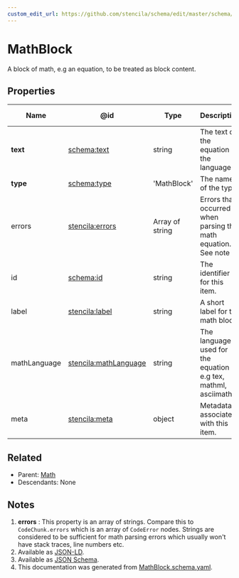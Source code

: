 ```yaml
---
custom_edit_url: https://github.com/stencila/schema/edit/master/schema/MathBlock.schema.yaml
---
```


# MathBlock

A block of math, e.g an equation, to be treated as block content.

## Properties

| Name         | @id                                                                   | Type            | Description                                                                | Inherited from                     |
| ------------ | --------------------------------------------------------------------- | --------------- | -------------------------------------------------------------------------- | ---------------------------------- |
| **text**     | [schema:text](https://schema.org/text)                                | string          | The text of the equation in the language.                                  | [Math](../prose/Math.md)           |
| **type**     | [schema:type](https://schema.org/type)                                | 'MathBlock'     | The name of the type.                                                      | [Entity](../other/Entity.md)       |
| errors       | [stencila:errors](https://schema.stenci.la/errors.jsonld)             | Array of string | Errors that occurred when parsing the math equation. See note [1](#notes). | [Math](../prose/Math.md)           |
| id           | [schema:id](https://schema.org/id)                                    | string          | The identifier for this item.                                              | [Entity](../other/Entity.md)       |
| label        | [stencila:label](https://schema.stenci.la/label.jsonld)               | string          | A short label for the math block.                                          | [MathBlock](../prose/MathBlock.md) |
| mathLanguage | [stencila:mathLanguage](https://schema.stenci.la/mathLanguage.jsonld) | string          | The language used for the equation e.g tex, mathml, asciimath.             | [Math](../prose/Math.md)           |
| meta         | [stencila:meta](https://schema.stenci.la/meta.jsonld)                 | object          | Metadata associated with this item.                                        | [Entity](../other/Entity.md)       |

## Related

-   Parent: [Math](../prose/Math.md)
-   Descendants: None

## Notes

1.  **errors** : This property is an array of strings. Compare this to `CodeChunk.errors` which is an array of `CodeError` nodes. Strings are considered to be sufficient for math parsing errors which usually won't have stack traces, line numbers etc.
2.  Available as [JSON-LD](https://schema.stenci.la/MathBlock.jsonld).
3.  Available as [JSON Schema](https://schema.stenci.la/v1/MathBlock.schema.json).
4.  This documentation was generated from [MathBlock.schema.yaml](https://github.com/stencila/schema/blob/master/schema/MathBlock.schema.yaml).
